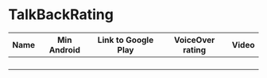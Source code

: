 # TalkBackRating

| Name | Min Android | Link to Google Play | VoiceOver rating | Video |
| ---- | ----------- | ------------------- | ---------------- | ----- |
|      |             |                     |                  |       |
|      |             |                     |                  |       |
|      |             |                     |                  |       |
|      |             |                     |                  |       |

